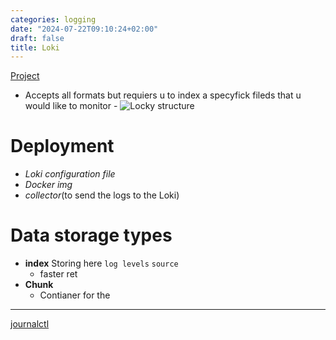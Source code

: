 ```yaml
---
categories: logging
date: "2024-07-22T09:10:24+02:00"
draft: false
title: Loki
---
```


[Project](https://github.com/grafana/loki-fundamentals/tree/what-is-loki)
- Accepts all formats but requiers u to index a specyfick fileds that u
would like to monitor - ![Locky
structure](/static/loki_struckter_visual.png)

# Deployment

-   *Loki configuration file*
-   *Docker img*
-   *collector*(to send the logs to the Loki)

# Data storage types

-   **index** Storing here `log levels` `source`
    -   faster ret
-   **Chunk**
    -   Contianer for the

------------------------------------------------------------------------

[journalctl](/journalctl)
